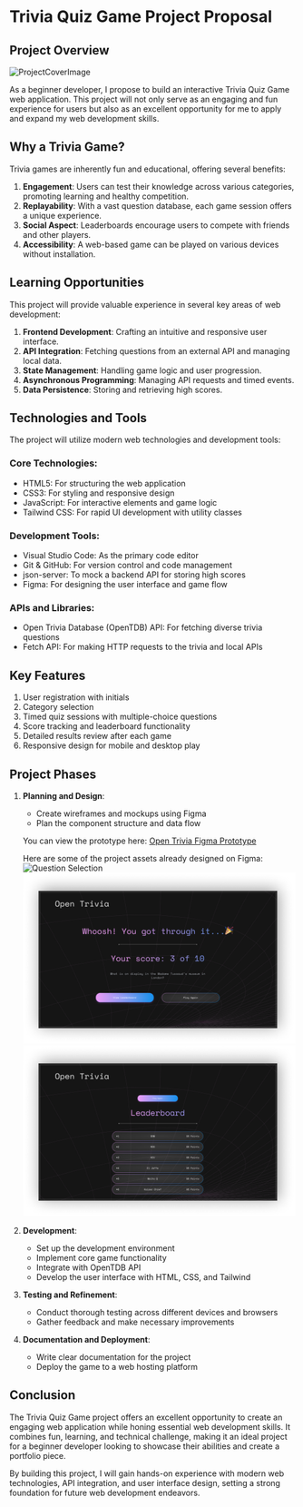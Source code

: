 # Trivia Quiz Game Project Proposal

## Project Overview

![ProjectCoverImage](./assets/quizLanding.png)

As a beginner developer, I propose to build an interactive Trivia Quiz Game web application. This project will not only serve as an engaging and fun experience for users but also as an excellent opportunity for me to apply and expand my web development skills.

## Why a Trivia Game?

Trivia games are inherently fun and educational, offering several benefits:

1. **Engagement**: Users can test their knowledge across various categories, promoting learning and healthy competition.
2. **Replayability**: With a vast question database, each game session offers a unique experience.
3. **Social Aspect**: Leaderboards encourage users to compete with friends and other players.
4. **Accessibility**: A web-based game can be played on various devices without installation.

## Learning Opportunities

This project will provide valuable experience in several key areas of web development:

1. **Frontend Development**: Crafting an intuitive and responsive user interface.
2. **API Integration**: Fetching questions from an external API and managing local data.
3. **State Management**: Handling game logic and user progression.
4. **Asynchronous Programming**: Managing API requests and timed events.
5. **Data Persistence**: Storing and retrieving high scores.

## Technologies and Tools

The project will utilize modern web technologies and development tools:

### Core Technologies:
- HTML5: For structuring the web application
- CSS3: For styling and responsive design
- JavaScript: For interactive elements and game logic
- Tailwind CSS: For rapid UI development with utility classes

### Development Tools:
- Visual Studio Code: As the primary code editor
- Git & GitHub: For version control and code management
- json-server: To mock a backend API for storing high scores
- Figma: For designing the user interface and game flow

### APIs and Libraries:
- Open Trivia Database (OpenTDB) API: For fetching diverse trivia questions
- Fetch API: For making HTTP requests to the trivia and local APIs

## Key Features

1. User registration with initials
2. Category selection
3. Timed quiz sessions with multiple-choice questions
4. Score tracking and leaderboard functionality
5. Detailed results review after each game
6. Responsive design for mobile and desktop play

## Project Phases

1. **Planning and Design**:
   - Create wireframes and mockups using Figma
   - Plan the component structure and data flow

   You can view the prototype here: [Open Trivia Figma Prototype](https://www.figma.com/proto/TxwvjJV0w1p3MXtCbjamiz/Quiz-Web---Glowing-%26-Gradient-Text-Style-(Community)?page-id=1%3A130&node-id=827-3357&viewport=463%2C257%2C0.07&t=os7S2VayfmmDDodz-1&scaling=scale-down&content-scaling=fixed&starting-point-node-id=827%3A3357)

   Here are some of the project assets already designed on Figma:
   ![Question Selection](./assets/questionSelection.png)
   ![Score Page](./assets/scorePage.png)
   ![Leaderboard](./assets/leaderboard.png)

2. **Development**:
   - Set up the development environment
   - Implement core game functionality
   - Integrate with OpenTDB API
   - Develop the user interface with HTML, CSS, and Tailwind

3. **Testing and Refinement**:
   - Conduct thorough testing across different devices and browsers
   - Gather feedback and make necessary improvements

4. **Documentation and Deployment**:
   - Write clear documentation for the project
   - Deploy the game to a web hosting platform

## Conclusion

The Trivia Quiz Game project offers an excellent opportunity to create an engaging web application while honing essential web development skills. It combines fun, learning, and technical challenge, making it an ideal project for a beginner developer looking to showcase their abilities and create a portfolio piece.

By building this project, I will gain hands-on experience with modern web technologies, API integration, and user interface design, setting a strong foundation for future web development endeavors.